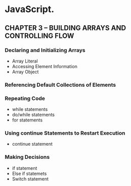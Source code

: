 # JavaScript.

## CHAPTER 3 – BUILDING ARRAYS AND CONTROLLING FLOW
### Declaring and Initializing Arrays
* Array Literal
* Accessing Element Information
* Array Object
### Referencing Default Collections of Elements
### Repeating Code
* while statements
* do/while statements
* for statements	
### Using continue Statements to Restart Execution
* continue statement
### Making Decisions
* if statement
* Else if statemets	
* Switch statement	


